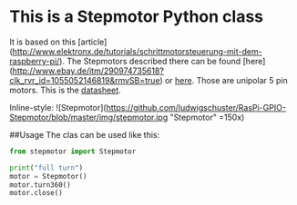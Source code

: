 # This is a Stepmotor Python class 
It is based on this [article] (http://www.elektronx.de/tutorials/schrittmotorsteuerung-mit-dem-raspberry-pi/).
The Stepmotors described there can be found [here] (http://www.ebay.de/itm/290974735618?clk_rvr_id=1055052146819&rmvSB=true) or [here](https://www.amazon.de/28BYJ-48-28BYJ48-4-Phase-Arduino-Stepper/dp/B00ATA5MFE?ie=UTF8&camp=1638&creative=19454&creativeASIN=B00ATA5MFE&linkCode=as2&redirect=true&ref_=as_li_ss_tl&tag=christhimbee-21). Those are unipolar 5 pin motors. This is the [datasheet](http://www.raspberrypi-spy.co.uk/wp-content/uploads/2012/07/Stepper-Motor-28BJY-48-Datasheet.pdf). 

Inline-style: 
![Stepmotor](https://github.com/ludwigschuster/RasPi-GPIO-Stepmotor/blob/master/img/stepmotor.jpg "Stepmotor" =150x) 

##Usage
The clas can be used like this:
```python
from stepmotor import Stepmotor

print("full turn")
motor = Stepmotor()
motor.turn360()
motor.close()
```


